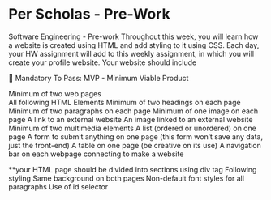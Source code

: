 # Per Scholas - Pre-Work
Software Engineering - Pre-work
Throughout this week, you will learn how a website is created using HTML and add styling to it using CSS. 
Each day, your HW assignment will add to this weekly assignment, in which you will create your profile website. Your website should include


🔴 Mandatory To Pass:
MVP - Minimum Viable Product

Minimum of two web pages 	
All following HTML Elements
Minimum of two headings on each page
Minimum of two paragraphs on each page
Minimum of one image on each page
A link to an external website
An image linked to an external website
Minimum of two multimedia elements
A list (ordered or unordered) on one page
A form to submit anything on one page (this form won’t save any data, just the front-end)
A table on one page (be creative on its use)
A navigation bar on each webpage connecting to make a website

**your HTML page should be divided into sections using div tag
Following styling
Same background on both pages
Non-default font styles for all paragraphs
Use of id selector
